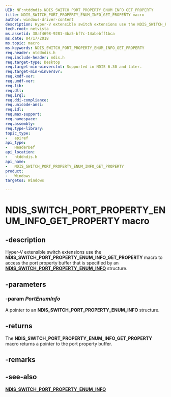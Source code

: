 ```yaml
---
UID: NF:ntddndis.NDIS_SWITCH_PORT_PROPERTY_ENUM_INFO_GET_PROPERTY
title: NDIS_SWITCH_PORT_PROPERTY_ENUM_INFO_GET_PROPERTY macro
author: windows-driver-content
description: Hyper-V extensible switch extensions use the NDIS_SWITCH_PORT_PROPERTY_ENUM_INFO_GET_PROPERTY macro to access the port property buffer that is specified by an NDIS_SWITCH_PORT_PROPERTY_ENUM_INFO structure.
tech.root: netvista
ms.assetid: 38af4698-9281-4ba5-bf7c-14abebff1bca
ms.date: 04/17/2018
ms.topic: macro
ms.keywords: NDIS_SWITCH_PORT_PROPERTY_ENUM_INFO_GET_PROPERTY
req.header: ntddndis.h
req.include-header: ndis.h
req.target-type: Desktop
req.target-min-winverclnt: Supported in NDIS 6.30 and later.
req.target-min-winversvr:
req.kmdf-ver:
req.umdf-ver:
req.lib:
req.dll:
req.irql: 
req.ddi-compliance:
req.unicode-ansi:
req.idl:
req.max-support:
req.namespace:
req.assembly:
req.type-library: 
topic_type: 
-	apiref
api_type: 
-	HeaderDef
api_location: 
-	ntddndis.h
api_name: 
-	NDIS_SWITCH_PORT_PROPERTY_ENUM_INFO_GET_PROPERTY
product:
-	Windows
targetos: Windows

---
```


# NDIS_SWITCH_PORT_PROPERTY_ENUM_INFO_GET_PROPERTY macro


## -description

Hyper-V extensible switch extensions use the **NDIS_SWITCH_PORT_PROPERTY_ENUM_INFO_GET_PROPERTY** macro to access the port property buffer that is specified by an [**NDIS_SWITCH_PORT_PROPERTY_ENUM_INFO**](ns-ntddndis-_ndis_switch_port_property_enum_info.md) structure.

## -parameters

### -param _PortEnumInfo_

A pointer to an **NDIS_SWITCH_PORT_PROPERTY_ENUM_INFO** structure.

## -returns

The **NDIS_SWITCH_PORT_PROPERTY_ENUM_INFO_GET_PROPERTY** macro returns a pointer to the port property buffer.

## -remarks

## -see-also

[**NDIS_SWITCH_PORT_PROPERTY_ENUM_INFO**](ns-ntddndis-_ndis_switch_port_property_enum_info.md)
